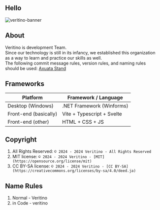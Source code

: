 ## Hello
![veritino-banner](https://github.com/veritino/.github/assets/156060902/ab6b3fc2-630a-487d-be40-80e258aa187d)
## About
Veritino is development Team. <br>
Since our technology is still in its infancy, we established this organization as a way to learn and practice our skills as well. <br>
The following commit message rules, version rules, and naming rules should be used: [Axuata Stand](https://axuata.notion.site/Axuata-Stand-35e1d1d2850340e3afc8d41f6cf00f25)
## Frameworks
| Platform | Framework / Language |
| --- | --- |
| Desktop (Windows) | .NET Framework (Winforms) |
| Front-end (basically) | Vite + Typescript + Svelte |
| Front-end (other) | HTML + CSS + JS |
## Copyright
1. All Rights Reserved: ```© 2024 - 2024 Veritino - All Rights Reserved```
2. MIT license: ```© 2024 - 2024 Veritino - [MIT](https://opensource.org/license/mit)```
3. CC BY-SA license: ```© 2024 - 2024 Veritino - [CC BY-SA](https://creativecommons.org/licenses/by-sa/4.0/deed.ja)```
## Name Rules
1. Normal - Veritino
2. in Code - veritino
